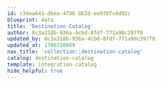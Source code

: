 ```yaml
---
id: c34ea643-dbea-4798-bb2d-ee976fc0d92c
blueprint: data
title: 'Destination Catalog'
author: 0c3a318b-936a-4cbd-8fdf-771a90c297f0
updated_by: 0c3a318b-936a-4cbd-8fdf-771a90c297f0
updated_at: 1706310969
nav_title: 'collection::destination-catalog'
catalog: destination-catalog
template: integration-catalog
hide_helpful: true
---
```

